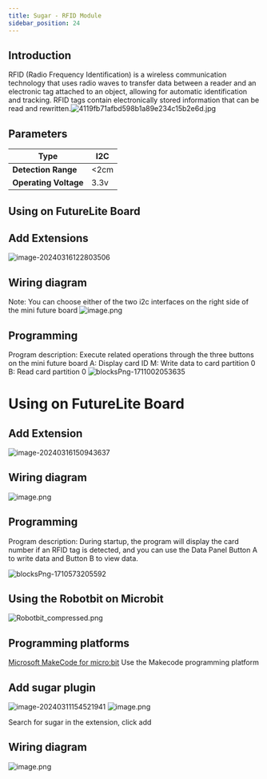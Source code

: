 ```yaml
---
title: Sugar - RFID Module
sidebar_position: 24
---
```

## Introduction

RFID (Radio Frequency Identification) is a wireless communication technology that uses radio waves to transfer data between a reader and an electronic tag attached to an object, allowing for automatic identification and tracking. RFID tags contain electronically stored information that can be read and rewritten.![4119fb71afbd598b1a89e234c15b2e6d.jpg](https://learn.kittenbot.cn/2024md_pic/1696911817559-d9dda490-1f18-4b72-85ca-8979b12e7011.jpeg)

## Parameters

| **Type**              | I2C  |
| --------------------------- | ---- |
| **Detection Range**   | <2cm |
| **Operating Voltage** | 3.3v |

## Using  on FutureLite Board

## **Add Extensions**

![image-20240316122803506](https://learn.kittenbot.cn/2024md_pic/image-20240316122803506.png)

## Wiring diagram


Note: You can choose either of the two i2c interfaces on the right side of the mini future board
![image.png](https://learn.kittenbot.cn/2024md_pic/1696918410548-dd384ee7-d3c0-4506-91f9-77f5b9744217.png)

## Programming

Program description:
Execute related operations through the three buttons on the mini future board
A: Display card ID
M: Write data to card partition 0
B: Read card partition 0 
![blocksPng-1711002053635](https://learn.kittenbot.cn/2024md_pic/blocksPng-1711002053635.png)

# Using  on FutureLite Board

## Add Extension

![image-20240316150943637](https://learn.kittenbot.cn/2024md_pic/image-20240316150943637.png)

## Wiring diagram

![image.png](https://learn.kittenbot.cn/2024md_pic/1696918912442-85f97e01-ed48-4ddc-8732-f4391ad14cf7.png)

## Programming

Program description: During startup, the program will display the card number if an RFID tag is detected, and you can use the Data Panel Button A to write data and Button B to view data.


![blocksPng-1710573205592](https://learn.kittenbot.cn/2024md_pic/blocksPng-1710573205592.png)

## Using the Robotbit on Microbit

![Robotbit_compressed.png](https://learn.kittenbot.cn/2024md_pic/1709112761000-c84282ba-fe71-45c1-8ad4-8e7f6fc4738f.png)

## Programming platforms

[Microsoft MakeCode for micro:bit](https://makecode.microbit.org/#editor) 
Use the Makecode programming platform

## Add sugar plugin

![image-20240311154521941](https://learn.kittenbot.cn/2024md_pic/image-20240311154521941.png)
![image.png](https://learn.kittenbot.cn/2024md_pic/1709111641678-73b61119-c29c-4b48-add7-375ce9a15935.png) 

Search for sugar in the extension, click add

## Wiring diagram

![image.png](https://learn.kittenbot.cn/2024md_pic/1709783252647-ef5fd60c-3606-4c68-983a-5730644796f6.png)
